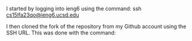I started by logging into ieng6 using the command: ssh cs15lfa23qo@ieng6.ucsd.edu

I then cloned the fork of the repository from my Github account using the SSH URL. This was done with the command: 
